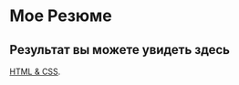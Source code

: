 # Мое Резюме
## Результат вы можете увидеть здесь
[HTML & CSS](https://motolife.github.io/Resume/).
